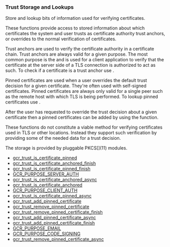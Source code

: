 ### Trust Storage and Lookups

Store and lookup bits of information used for
 verifying certificates.

 These functions provide access to stored information about which
 certificates the system and user trusts as certificate authority trust
 anchors, or overrides to the normal verification of certificates.

 Trust anchors are used to verify the certificate authority in a certificate
 chain. Trust anchors are always valid for a given purpose. The most common
 purpose is the [](GCR_PURPOSE_SERVER_AUTH) and is used for a client application
 to verify that the certificate at the server side of a TLS connection is
 authorized to act as such. To check if a certificate is a trust anchor use
 [](gcr_trust_is_certificate_anchored).

 Pinned certificates are used when a user overrides the default trust
 decision for a given certificate. They're often used with self-signed
 certificates. Pinned certificates are always only valid for a single peer
 such as the remote host with which TLS is being performed. To lookup
 pinned certificates use [](gcr_trust_is_certificate_pinned).

 After the user has requested to override the trust decision
 about a given certificate then a pinned certificates can be added by using
 the [](gcr_trust_add_pinned_certificate) function.

 These functions do not constitute a viable method for verifying certificates
 used in TLS or other locations. Instead they support such verification
 by providing some of the needed data for a trust decision.

 The storage is provided by pluggable PKCS\[](11) modules.

* [gcr_trust_is_certificate_pinned]()
* [gcr_trust_is_certificate_anchored_finish]()
* [gcr_trust_is_certificate_pinned_finish]()
* [GCR_PURPOSE_SERVER_AUTH]()
* [gcr_trust_is_certificate_anchored_async]()
* [gcr_trust_is_certificate_anchored]()
* [GCR_PURPOSE_CLIENT_AUTH]()
* [gcr_trust_is_certificate_pinned_async]()
* [gcr_trust_add_pinned_certificate]()
* [gcr_trust_remove_pinned_certificate]()
* [gcr_trust_remove_pinned_certificate_finish]()
* [gcr_trust_add_pinned_certificate_async]()
* [gcr_trust_add_pinned_certificate_finish]()
* [GCR_PURPOSE_EMAIL]()
* [GCR_PURPOSE_CODE_SIGNING]()
* [gcr_trust_remove_pinned_certificate_async]()
